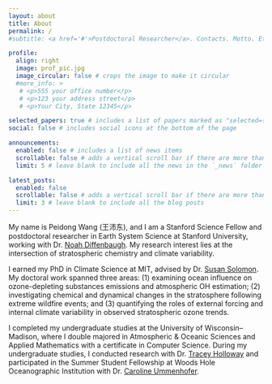 ```yaml
---
layout: about
title: About
permalink: /
#subtitle: <a href='#'>Postdoctoral Researcher</a>. Contacts. Motto. Etc.

profile:
  align: right
  image: prof_pic.jpg
  image_circular: false # crops the image to make it circular
  #more_info: >
   # <p>555 your office number</p>
   # <p>123 your address street</p>
   # <p>Your City, State 12345</p>

selected_papers: true # includes a list of papers marked as "selected={true}"
social: false # includes social icons at the bottom of the page

announcements:
  enabled: false # includes a list of news items
  scrollable: false # adds a vertical scroll bar if there are more than 3 news items
  limit: 5 # leave blank to include all the news in the `_news` folder

latest_posts:
  enabled: false
  scrollable: false # adds a vertical scroll bar if there are more than 3 new posts items
  limit: 3 # leave blank to include all the blog posts
---
```


My name is Peidong Wang (王沛东), and I am a Stanford Science Fellow and postdoctoral researcher in Earth System Science at Stanford University, working with Dr. <a href="https://climatelab.stanford.edu" target="_blank">Noah Diffenbaugh</a>. My research interest lies at the intersection of stratospheric chemistry and climate variability. 

I earned my PhD in Climate Science at MIT, advised by Dr. <a href="https://www.ssolomongroup.mit.edu" target="_blank">Susan Solomon</a>. My doctoral work spanned three areas: (1) examining ocean influence on ozone-depleting substances emissions and atmospheric OH estimation; (2) investigating chemical and dynamical changes in the stratosphere following extreme wildfire events; and (3) quantifying the roles of external forcing and internal climate variability in observed stratospheric ozone trends.

I completed my undergraduate studies at the University of Wisconsin–Madison, where I double majored in Atmospheric & Oceanic Sciences and Applied Mathematics with a certificate in Computer Science. During my undergraduate studies, I conducted research with Dr. <a href="https://hollowaygroup.org" target="_blank">Tracey Holloway</a> and participated in the Summer Student Fellowship at Woods Hole Oceanographic Institution with Dr. <a href="https://ummenhofer.whoi.edu" target="_blank">Caroline Ummenhofer</a>.
